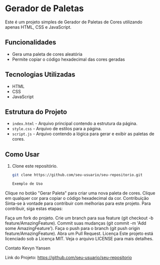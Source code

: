 # Gerador de Paletas

Este é um projeto simples de Gerador de Paletas de Cores utilizando apenas HTML, CSS e JavaScript.

## Funcionalidades

- Gera uma paleta de cores aleatória
- Permite copiar o código hexadecimal das cores geradas

## Tecnologias Utilizadas

- HTML
- CSS
- JavaScript

## Estrutura do Projeto

- `index.html` - Arquivo principal contendo a estrutura da página.
- `style.css` - Arquivo de estilos para a página.
- `script.js` - Arquivo contendo a lógica para gerar e exibir as paletas de cores.

## Como Usar

1. Clone este repositório.
   ```sh
   git clone https://github.com/seu-usuario/seu-repositorio.git

   Exemplo de Uso
Clique no botão "Gerar Paleta" para criar uma nova paleta de cores.
Clique em qualquer cor para copiar o código hexadecimal da cor.
Contribuição
Sinta-se à vontade para contribuir com melhorias para este projeto. Para contribuir, siga estas etapas:

Faça um fork do projeto.
Crie um branch para sua feature (git checkout -b feature/AmazingFeature).
Commit suas mudanças (git commit -m 'Add some AmazingFeature').
Faça o push para o branch (git push origin feature/AmazingFeature).
Abra um Pull Request.
Licença
Este projeto está licenciado sob a Licença MIT. Veja o arquivo LICENSE para mais detalhes.

Contato
Kevyn Yansen 

Link do Projeto: https://github.com/seu-usuario/seu-repositorio
